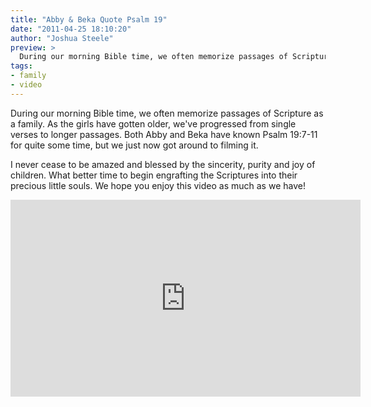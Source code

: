 ```yaml
---
title: "Abby & Beka Quote Psalm 19"
date: "2011-04-25 18:10:20"
author: "Joshua Steele"
preview: >
  During our morning Bible time, we often memorize passages of Scripture as a family. As the girls have gotten older, we've progressed from single verses to longer passages. Both Abby and Beka have known Psalm 19:7-11 for quite some time, but we just now got around to filming it.
tags:
- family
- video
---
```


During our morning Bible time, we often memorize passages of Scripture as a family. As the girls have gotten older, we've progressed from single verses to longer passages. Both Abby and Beka have known Psalm 19:7-11 for quite some time, but we just now got around to filming it.



I never cease to be amazed and blessed by the sincerity, purity and joy of children. What better time to begin engrafting the Scriptures into their precious little souls. We hope you enjoy this video as much as we have!

<iframe width="560" height="315" src="https://www.youtube.com/embed/7r_Qduxs2WM" frameborder="0" allowfullscreen></iframe>
